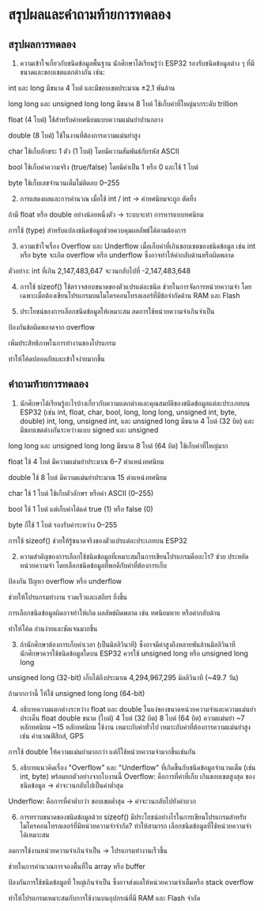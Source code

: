 # สรุปผลและคำถามท้ายการทดลอง

## สรุปผลการทดลอง
1. ความเข้าใจเกี่ยวกับชนิดข้อมูลพื้นฐาน
นักศึกษาได้เรียนรู้ว่า ESP32 รองรับชนิดข้อมูลต่าง ๆ ที่มีขนาดและขอบเขตแตกต่างกัน เช่น:

int และ long มีขนาด 4 ไบต์ และมีขอบเขตประมาณ ±2.1 พันล้าน

long long และ unsigned long long มีขนาด 8 ไบต์ ใช้เก็บค่าที่ใหญ่มากระดับ trillion

float (4 ไบต์) ใช้สำหรับค่าทศนิยมแบบความแม่นยำปานกลาง

double (8 ไบต์) ใช้ในงานที่ต้องการความแม่นยำสูง

char ใช้เก็บอักขระ 1 ตัว (1 ไบต์) โดยมีความสัมพันธ์กับรหัส ASCII

bool ใช้เก็บค่าความจริง (true/false) โดยมีค่าเป็น 1 หรือ 0 และใช้ 1 ไบต์

byte ใช้เก็บเลขจำนวนเต็มไม่ติดลบ 0–255

2. การแสดงผลและการคำนวณ
เมื่อใช้ int / int → ค่าทศนิยมจะถูก ตัดทิ้ง

ถ้ามี float หรือ double อย่างน้อยหนึ่งตัว → ระบบจะทำ การหารแบบทศนิยม

การใช้ (type) สำหรับแปลงชนิดข้อมูลช่วยควบคุมผลลัพธ์ได้ตามต้องการ

3. ความเข้าใจเรื่อง Overflow และ Underflow
เมื่อเก็บค่าที่เกินขอบเขตของชนิดข้อมูล เช่น int หรือ byte จะเกิด overflow หรือ underflow ซึ่งอาจทำให้ค่ากลับด้านหรือผิดพลาด

ตัวอย่าง: int ที่เกิน 2,147,483,647 จะวนกลับไปที่ -2,147,483,648

4. การใช้ sizeof()
ใช้ตรวจสอบขนาดของตัวแปรแต่ละชนิด ช่วยในการจัดการหน่วยความจำ โดยเฉพาะเมื่อต้องเขียนโปรแกรมบนไมโครคอนโทรลเลอร์ที่มีข้อจำกัดด้าน RAM และ Flash

5. ประโยชน์ของการเลือกชนิดข้อมูลให้เหมาะสม
ลดการใช้หน่วยความจำเกินจำเป็น

ป้องกันข้อผิดพลาดจาก overflow

เพิ่มประสิทธิภาพในการทำงานของโปรแกรม

ทำให้โค้ดปลอดภัยและเข้าใจง่ายมากขึ้น




## คำถามท้ายการทดลอง

1. นักศึกษาได้เรียนรู้อะไรบ้างเกี่ยวกับความแตกต่างและคุณสมบัติของชนิดข้อมูลแต่ละประเภทบน ESP32 (เช่น int, float, char, bool, long, long long, unsigned int, byte, double)
int, long, unsigned int, และ unsigned long มีขนาด 4 ไบต์ (32 บิต) และมีขอบเขตต่างกันระหว่างแบบ signed และ unsigned

long long และ unsigned long long มีขนาด 8 ไบต์ (64 บิต) ใช้เก็บค่าที่ใหญ่มาก

float ใช้ 4 ไบต์ มีความแม่นยำประมาณ 6–7 ตำแหน่งทศนิยม

double ใช้ 8 ไบต์ มีความแม่นยำประมาณ 15 ตำแหน่งทศนิยม

char ใช้ 1 ไบต์ ใช้เก็บตัวอักษร หรือค่า ASCII (0–255)

bool ใช้ 1 ไบต์ แต่เก็บค่าได้แค่ true (1) หรือ false (0)

byte ก็ใช้ 1 ไบต์ รองรับค่าระหว่าง 0–255

การใช้ sizeof() ช่วยให้รู้ขนาดจริงของตัวแปรแต่ละประเภทบน ESP32

2. ความสำคัญของการเลือกใช้ชนิดข้อมูลที่เหมาะสมในการเขียนโปรแกรมคืออะไร?
ช่วย ประหยัดหน่วยความจำ โดยเลือกชนิดข้อมูลที่พอดีกับค่าที่ต้องการเก็บ

ป้องกัน ปัญหา overflow หรือ underflow

ช่วยให้โปรแกรมทำงาน รวดเร็วและเสถียร ยิ่งขึ้น

การเลือกชนิดข้อมูลผิดอาจทำให้เกิด ผลลัพธ์ผิดพลาด เช่น ทศนิยมหาย หรือค่ากลับด้าน

ทำให้โค้ด อ่านง่ายและชัดเจนมากขึ้น

3. ถ้านักศึกษาต้องการเก็บค่าเวลา (เป็นมิลลิวินาที) ซึ่งอาจมีค่าสูงถึงหลายพันล้านมิลลิวินาที นักศึกษาควรใช้ชนิดข้อมูลใดบน ESP32
ควรใช้ unsigned long หรือ unsigned long long

unsigned long (32-bit) เก็บได้ถึงประมาณ 4,294,967,295 มิลลิวินาที (~49.7 วัน)

ถ้ามากกว่านี้ ให้ใช้ unsigned long long (64-bit)

4. อธิบายความแตกต่างระหว่าง float และ double ในแง่ของขนาดหน่วยความจำและความแม่นยำ
ประเด็น	float	double
ขนาด (ไบต์)	4 ไบต์ (32 บิต)	8 ไบต์ (64 บิต)
ความแม่นยำ	~7 หลักทศนิยม	~15 หลักทศนิยม
ใช้งาน	เหมาะกับค่าทั่วไป	เหมาะกับค่าที่ต้องการความแม่นยำสูง เช่น คำนวณฟิสิกส์, GPS

การใช้ double ให้ความแม่นยำมากกว่า แต่ก็ใช้หน่วยความจำมากขึ้นเช่นกัน

5. อธิบายแนวคิดเรื่อง "Overflow" และ "Underflow" ที่เกิดขึ้นกับชนิดข้อมูลจำนวนเต็ม (เช่น int, byte) พร้อมยกตัวอย่างจากใบงานนี้
Overflow: คือการที่ค่าที่เก็บ เกินขอบเขตสูงสุด ของชนิดข้อมูล → ค่าจะวนกลับไปเป็นค่าต่ำสุด

Underflow: คือการที่ค่าต่ำกว่า ขอบเขตต่ำสุด → ค่าจะวนกลับไปยังค่าบวก

6. การทราบขนาดของชนิดข้อมูลด้วย sizeof() มีประโยชน์อย่างไรในการเขียนโปรแกรมสำหรับไมโครคอนโทรลเลอร์ที่มีหน่วยความจำจำกัด?
ทำให้สามารถ เลือกชนิดข้อมูลที่ใช้หน่วยความจำได้เหมาะสม

ลดการใช้งานหน่วยความจำเกินจำเป็น → โปรแกรมทำงานเร็วขึ้น

ช่วยในการคำนวณการจองพื้นที่ใน array หรือ buffer

ป้องกันการใช้ชนิดข้อมูลที่ ใหญ่เกินจำเป็น ซึ่งอาจส่งผลให้หน่วยความจำเต็มหรือ stack overflow

ทำให้โปรแกรมเหมาะสมกับการใช้งานบนอุปกรณ์ที่มี RAM และ Flash จำกัด
